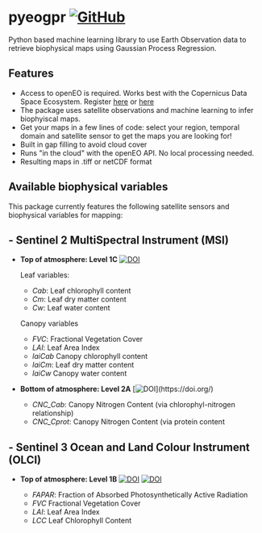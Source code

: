 
# pyeogpr [![GitHub](https://img.shields.io/badge/GitHub-pyeogpr-purple.svg)](https://github.com/daviddkovacs/pyeogpr)

Python based machine learning library to use Earth Observation data to retrieve biophysical maps using Gaussian Process Regression.

## Features

- Access to openEO is required. Works best with the Copernicus Data Space Ecosystem. Register [here](https://documentation.dataspace.copernicus.eu/Registration.html) or [here](https://docs.openeo.cloud/join/free_trial.html)
 - The package uses satellite observations and machine learning to infer biophyiscal maps.
- Get your maps in a few lines of code: select your region, temporal domain and satellite sensor to get the maps you are looking for!	
- Built in gap filling to avoid cloud cover
- Runs "in the cloud" with the openEO API. No local processing needed.
- Resulting maps in .tiff or netCDF format

## Available biophysical variables

This package currently features the following satellite sensors and biophysical variables for mapping:

## **- Sentinel 2 MultiSpectral Instrument (MSI)**

 - **Top of atmosphere: Level 1C** 
 [![DOI](https://img.shields.io/badge/DOI-j.rse.2022.112958/Estévez_et_al_2022-doi.svg)](https://doi.org/10.1016/j.rse.2022.112958)
 
	 Leaf variables:
	 - _Cab_: Leaf chlorophyll content
	 - _Cm_: Leaf dry matter content
	 - _Cw_: Leaf water content
	 	 
	Canopy variables
	 - 	 _FVC_: Fractional Vegetation Cover
	 - _LAI_: Leaf Area Index
	 - _laiCab_ Canopy chlorophyll content
	 - _laiCm_: Leaf dry matter content
	 - _laiCw_ Canopy water content

- **Bottom of atmosphere: Level 2A** 
[![DOI](https://img.shields.io/badge/DOI-/De_Clerck_et_al_2024_(under_review)-doi.svg)](https://doi.org/)
	
	
	 - 	 _CNC_Cab_: Canopy Nitrogen Content (via chlorophyl-nitrogen relationship)
	 - 	 _CNC_Cprot_: Canopy Nitrogen Content (via protein content

## **- Sentinel 3 Ocean and Land Colour Instrument (OLCI)**

 - **Top of atmosphere: Level 1B**
 [![DOI](https://img.shields.io/badge/DOI-rs14061347/ReyesMuñoz_et_al_2022-doi.svg)]([https://doi.org/10.3390/rs14061347](https://doi.org/10.3390/rs14061347))
  [![DOI](https://img.shields.io/badge/DOI-rs15133404/D.Kovács_et_al_2023-doi.svg)]([https://doi.org/10.3390/rs15133404](https://doi.org/10.3390/rs15133404))
 
	 - _FAPAR_: Fraction of Absorbed Photosynthetically Active Radiation
	 - _FVC_ Fractional Vegetation Cover
	 - _LAI_: Leaf Area Index
	 - _LCC_ Leaf Chlorophyll Content
